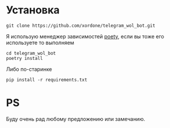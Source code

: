 # Установка
```
git clone https://github.com/xordone/telegram_wol_bot.git
```
Я использую менеджер зависимостей 
[poety](https://python-poetry.org), если вы тоже его используете то выполняем
```
cd telegram_wol_bot
poetry install
```
Либо по-старинке 
```
pip install -r requirements.txt
```

# PS
Буду очень рад любому предложению или замечанию.